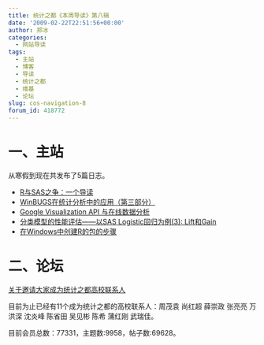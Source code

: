 ```yaml
---
title: 统计之都《本周导读》第八辑
date: '2009-02-22T22:51:56+00:00'
author: 郑冰
categories:
  - 网站导读
tags:
  - 主站
  - 博客
  - 导读
  - 统计之都
  - 维基
  - 论坛
slug: cos-navigation-8
forum_id: 418772
---
```


# 一、主站

从寒假到现在共发布了5篇日志。

* [R与SAS之争：一个导读](/2009/01/r-sas//)
* [WinBUGS在统计分析中的应用（第三部分）](/2009/02/statistical-analysis-and-winbugs-part-3//)
* [Google Visualization API 与在线数据分析](/2009/02/google-visualization-api-and-data-analysis-online//)
* [分类模型的性能评估——以SAS Logistic回归为例(3): Lift和Gain](/2009/02/measure-classification-model-performance-lift-gain//)
* [在Windows中创建R的包的步骤](/2009/02/create-r-packages-under-windows/)
<!--more-->

# 二、论坛

[关于邀请大家成为统计之都高校联系人](https://cos.name/cn/topic/13026)

目前为止已经有11个成为统计之都的高校联系人：周茂袁 尚红超 薛崇政 张亮亮 万洪深 沈炎峰 陈省田 吴见彬 陈希 蒲红刚 武瑞佳。

目前会员总数：77331，主题数:9958，帖子数:69628。
